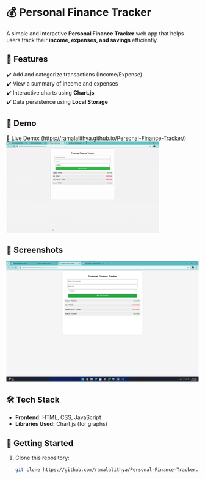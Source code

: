 # 💰 Personal Finance Tracker

A simple and interactive **Personal Finance Tracker** web app that helps users track their **income, expenses, and savings** efficiently.

## 🌟 Features
✔️ Add and categorize transactions (Income/Expense)  
✔️ View a summary of income and expenses  
✔️ Interactive charts using **Chart.js**  
✔️ Data persistence using **Local Storage**  

## 🎥 Demo
🚀 Live Demo: (https://ramalalithya.github.io/Personal-Finance-Tracker/) 
![Demo GIF](demo.gif.gif)

## 📸 Screenshots
![App Screenshot](screenshot.png.png)
## 🛠️ Tech Stack
- **Frontend:** HTML, CSS, JavaScript  
- **Libraries Used:** Chart.js (for graphs)

## 🚀 Getting Started

1. Clone this repository:
   ```sh
   git clone https://github.com/ramalalithya/Personal-Finance-Tracker.git
